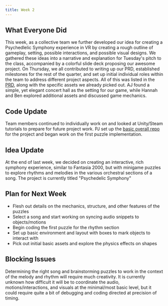 ```yaml
---
title: Week 2
---
```


## What Everyone Did
This week, as a collective team we further developed our idea for creating a Psychedlelic Symphony experience in VR by creating a rough outline of gameplay, setting, possible interactions, and possible visual designs.
We gathered these ideas into a narrative and explanation for Tuesday's pitch to the class, accompanied by a colorful slide deck proposing our awesome project.
On Thursday, we all contributed to writing up our PRD, established milestones for the rest of the quarter, and set up initial individual roles within the team to address different project aspects. All of this was listed in the [PRD](https://docs.google.com/document/d/122QkSjIWo0ORuT68aMuipd6LAAxZwBrRgFNYhNKyHvQ/edit?usp=sharing), along with the specific assets we already picked out. 
AJ found a simple, yet elegant concert hall as the setting for our game, while Hannah and Ben explored additional assets and discussed game mechanics.

## Code Update
Team members continued to individually work on and looked at Unity/Steam tutorials to prepare for future project work. 
PJ set up the [basic overall repo](https://github.com/UWRealityLab/vrcapstone19sp-team7/tree/master/PhantasiaConductor) for the project and began work on the first puzzle implementation.

## Idea Update
At the end of last week, we decided on creating an interactive, rich symphony experience, similar to Fantasia 2000, but with minigame puzzles to explore rhythms and melodies in the various orchestral sections of a song.
The project is currently titled "Psychedelic Symphony"

## Plan for Next Week
* Flesh out details on the mechanics, structure, and other features of the puzzles
* Select a song and start working on syncing audio snippets to objects/motions
* Begin coding the first puzzle for the rhythm section
* Set up basic environment and layout with boxes to mark objects to interact with
* Pick out initial basic assets and explore the physics effects on shapes

## Blocking Issues
Determining the right song and brainstorming puzzles to work in the context of the melody and rhythm will require much creativity.
It is currently unknown how difficult it will be to coordinate the audio, motions/interactions, and visuals at the minimal/most basic level, but it could require quite a bit of debugging and coding directed at precision of timing.


